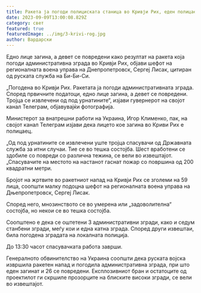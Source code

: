 ```yaml
---
title: Ракета ја погоди полициската станица во Кривји Рих, еден полицаец загина
date: 2023-09-09T13:00:08.829Z
category: свет
featured: true
featuredImage: ../img/3-krivi-rog.jpg
author: Вардарски
---
```

Едно лице загина, а девет се повредени како резултат на ракета која погоди административна зграда во Кривји Рих, објави шефот на регионалната воена управа на Днепропетровск, Сергеј Лисак, цитиран од руската служба на Би-Би-Си.

„Погодена во Кривји Рих. Ракетата ја погоди административната зграда. Според првичните податоци, едно лице загина, а девет се повредени. Тројца се извлечени од под урнатините“, изјави гувернерот на својот канал Телеграм, објавувајќи фотографија.

Министерот за внатрешни работи на Украина, Игор Клименко, пак, на својот канал Телеграм изјави дека лицето кое загина во Криви Рих е полицаец.

„Од под урнатините се извлечени уште тројца спасувачи од Државната служба за итни случаи. Тие се во тешка состојба. Шест вработени се здобиле со повреди со различна тежина, се вели во извештајот. „Спасувачите на местото на настанот гаснат пожар со површина од 200 квадратни метри.

Бројот на жртвите во ракетниот напад на Кривји Рих се зголеми на 59 лица, соопшти малку подоцна шефот на регионалната воена управа на Дњепропетровск, Сергеј Лисак.

Според него, мнозинството се во умерена или „задоволителна“ состојба, но некои се во тешка состојба.

Соопштено е дека се оштетени 3 административни згради, како и седум станбени згради, меѓу кои и една катна зграда. Според други извештаи, била погодена зградата на локалната полиција.

До 13:30 часот спасувачката работа заврши.

Генералното обвинителство на Украина соопшти дека руската војска извршила ракетен напад и погодила административна зграда, при што еден загинат и 26 се повредени. Експлозивниот бран и остатоците од проектилот ги скршиле прозорците на блиските високи згради, се вели во извештајот.
